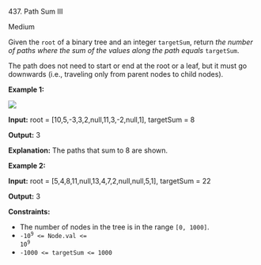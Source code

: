 ﻿437\. Path Sum III

Medium

Given the `root` of a binary tree and an integer `targetSum`, return _the number of paths where the sum of the values along the path equals_ `targetSum`.

The path does not need to start or end at the root or a leaf, but it must go downwards (i.e., traveling only from parent nodes to child nodes).

**Example 1:**

![](https://assets.leetcode.com/uploads/2021/04/09/pathsum3-1-tree.jpg)

**Input:** root = \[10,5,-3,3,2,null,11,3,-2,null,1\], targetSum = 8

**Output:** 3

**Explanation:** The paths that sum to 8 are shown. 

**Example 2:**

**Input:** root = \[5,4,8,11,null,13,4,7,2,null,null,5,1\], targetSum = 22

**Output:** 3 

**Constraints:**

*   The number of nodes in the tree is in the range `[0, 1000]`.
*   <code>-10<sup>9</sup> <= Node.val <= 10<sup>9</sup></code>
*   `-1000 <= targetSum <= 1000`
